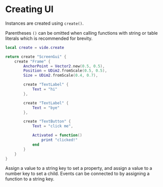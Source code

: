 # Creating UI

Instances are created using `create()`.

Parentheses `()` can be omitted when calling functions with string or
table literals which is recommended for brevity.

```lua
local create = vide.create

return create "ScreenGui" {
    create "Frame" {
        AnchorPoint = Vector2.new(0.5, 0.5),
        Position = UDim2.fromScale(0.5, 0.5),
        Size = UDim2.fromScale(0.4, 0.7),

        create "TextLabel" {
            Text = "hi"
        },

        create "TextLabel" {
            Text = "bye"
        },

        create "TextButton" {
            Text = "click me",

            Activated = function()
                print "clicked!"
            end
        }
    }
}
```

Assign a value to a string key to set a property, and assign a value to a
number key to set a child. Events can be connected to by assigning a function
to a string key.
